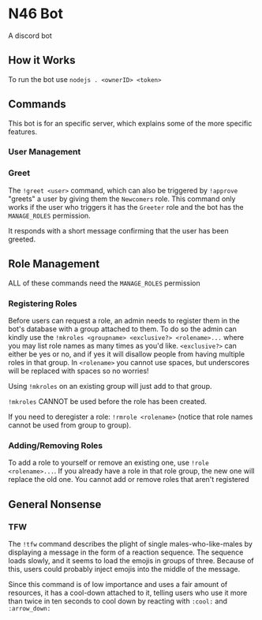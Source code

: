 # N46 Bot

A discord bot

## How it Works

To run the bot use `nodejs . <ownerID> <token>`

## Commands

This bot is for an specific server, which explains some of the more specific features.

### User Management

### Greet

The `!greet <user>` command, which can also be triggered by `!approve` "greets" a user by giving them the `Newcomers` role. This command only works if the user who triggers it has the `Greeter` role and the bot has the `MANAGE_ROLES` permission.

It responds with a short message confirming that the user has been greeted.

## Role Management

ALL of these commands need the `MANAGE_ROLES` permission

### Registering Roles

Before users can request a role, an admin needs to register them in the bot's database with a group attached to them. To do so the admin can kindly use the `!mkroles <groupname> <exclusive?> <rolename>...` where you may list role names as many times as you'd like. `<exclusive?>` can either be yes or no, and if yes it will disallow people from having multiple roles in that group. In `<rolename>` you cannot use spaces, but underscores will be replaced with spaces so no worries!

Using `!mkroles` on an existing group will just add to that group.

`!mkroles` CANNOT be used before the role has been created.

If you need to deregister a role: `!rmrole <rolename>` (notice that role names cannot be used from group to group).

### Adding/Removing Roles

To add a role to yourself or remove an existing one, use `!role <rolename>...`. If you already have a role in that role group, the new one will replace the old one. You cannot add or remove roles that aren't registered

## General Nonsense

### TFW

The `!tfw` command describes the plight of single males-who-like-males by displaying a message in the form of a reaction sequence. The sequence loads slowly, and it seems to load the emojis in groups of three. Because of this, users could probably inject emojis into the middle of the message.

Since this command is of low importance and uses a fair amount of resources, it has a cool-down attached to it, telling users who use it more than twice in ten seconds to cool down by reacting with `:cool:` and `:arrow_down:`
